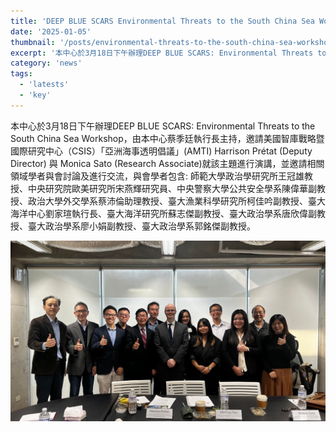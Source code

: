 ```yaml
---
title: 'DEEP BLUE SCARS Environmental Threats to the South China Sea Workshop'
date: '2025-01-05'
thumbnail: '/posts/environmental-threats-to-the-south-china-sea-workshop/img-01.jpg'
excerpt: '本中心於3月18日下午辦理DEEP BLUE SCARS: Environmental Threats to the South China Sea Workshop，由本中心蔡季廷執行長主持。'
category: 'news'
tags:
  - 'latests'
  - 'key'
---
```


本中心於3月18日下午辦理DEEP BLUE SCARS: Environmental Threats to the South China Sea Workshop，由本中心蔡季廷執行長主持，邀請美國智庫戰略暨國際研究中心（CSIS）「亞洲海事透明倡議」(AMTI) Harrison Prétat (Deputy Director) 與 Monica Sato (Research Associate)就該主題進行演講，並邀請相關領域學者與會討論及進行交流，與會學者包含: 師範大學政治學研究所王冠雄教授、中央研究院歐美研究所宋燕輝研究員、中央警察大學公共安全學系陳偉華副教授、政治大學外交學系蔡沛倫助理教授、臺大漁業科學研究所柯佳吟副教授、臺大海洋中心劉家瑄執行長、臺大海洋研究所蘇志傑副教授、臺大政治學系唐欣偉副教授、臺大政治學系廖小娟副教授、臺大政治學系郭銘傑副教授。

![image](./img-01.jpg "123123")
